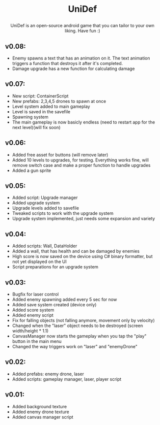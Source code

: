 # <p align="center">UniDef</p>

<p align="center">UniDef is an open-source android game that you can tailor to your own liking. Have fun :)</p>

v0.08:
--------

- Enemy spawns a text that has an animation on it. The text animation triggers a function that destroys it after it's completed.
- Damage upgrade has a new function for calculating damage

v0.07:
--------

- New script: ContainerScript
- New prefabs: 2,3,4,5 drones to spawn at once
- Level system added to main gameplay
- Level is saved in the savefile
- Spawning system
- The main gameplay is now basicly endless (need to restart app for the next level)(will fix soon)

v0.06:
--------

- Added free asset for buttons (will remove later)
- Added 10 levels to upgrades, for testing. Everything works fine, will remove switch case and make a proper function to handle upgrades
- Added a gun sprite

v0.05:
--------

- Added script: Upgrade manager
- Added upgrade system
- Upgrade levels added to savefile
- Tweaked scripts to work with the upgrade system
- Upgrade system implemented, just needs some expansion and variety

v0.04:
--------

- Added scripts: Wall, DataHolder
- Added a wall, that has health and can be damaged by enemies
- High score is now saved on the device using C# binary formatter, but not yet displayed on the UI
- Script preparations for an upgrade system

v0.03:
--------

- Bugfix for laser control
- Added enemy spawning added every 5 sec for now
- Added save system created (device only)
- Added score system
- Added enemy script
- Fix for falling objects (not falling anymore, movement only by velocity)
- Changed when the "laser" object needs to be destroyed (screen width/height * 1.1)
- CanvasManager now starts the gameplay when you tap the "play" button in the main menu
- Changed the way triggers work on "laser" and "enemyDrone"

v0.02:
--------

- Added prefabs: enemy drone, laser
- Added scripts: gameplay manager, laser, player script

v0.01:
--------

- Added background texture
- Added enemy drone texture
- Added canvas manager script
